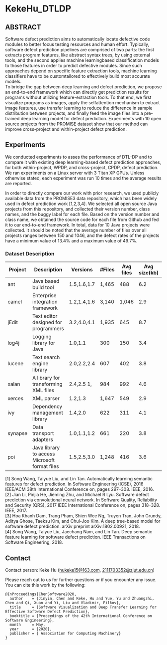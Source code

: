 # KekeHu_DTLDP

## ABSTRACT
Software defect prediction aims to automatically locate defective
code modules to better focus testing resources and human effort.
Typically, software defect prediction pipelines are comprised of two
parts: the first extracts program features, like abstract syntax trees,
by using external tools, and the second applies machine learningbased classification models to those features in order to predict
defective modules. Since such approaches depend on specific feature
extraction tools, machine learning classifiers have to be customtailored to effectively build most accurate models.  
To bridge the gap between deep learning and defect prediction,
we propose an end-to-end framework which can directly get prediction results for programs without utilizing feature-extraction tools.
To that end, we first visualize programs as images, apply the selfattention mechanism to extract image features, use transfer learning
to reduce the difference in sample distribution between projects, and
finally feed the image files into a pre-trained deep learning model for
defect prediction. Experiments with 10 open source projects from the
PROMISE dataset show that our method can improve cross-project
and within-project defect prediction.

## Experiments
We conducted experiments to asses the performance of DTL-DP and to compare it with existing deep learning-based defect prediction approaches, for both within-project, WPDP, and cross-project, CPDP, defect prediction. We ran experiments on a Linux server with 3 Titan XP GPUs. Unless otherwise stated, each experiment was run 10 times and the average results are reported.

In order to directly compare our work with prior research, we used publicly available data from the PROMISE3 data repository, which has been widely used in defect prediction work [1,2,3,4]. We selected all open source Java projects from this repository, and collected their version number, class names, and the buggy label for each file. Based on the version number and class name, we obtained the source code for each file from Github and fed it to our end-to-end framework. In total, data for 10 Java projects were collected. It should be noted that the average number of files over all projects ranges between 150 and 1046, and the defect rates of the projects have a minimum value of 13.4% and a maximum value of 49.7%. 

### Dataset Description
|Project |Description |Versions |#Files |Avg files |Avg size(kb) |% Defective|
|-----|-----|-----|-----|-----|-----|-----|
|ant |Java based build tool |1.5,1.6,1.7 |1,465 |488 |6.2 |13.4|
|camel |Enterprise integration framework |1.2,1.4,1.6 |3,140 |1,046 |2.9 |18.7|
|jEdit |Text editor designed for programmers |3.2,4.0,4.1 |1,935 |645 |8.7 |19.2|
|log4j |Logging library for Java |1.0,1.1 |300 |150 |3.4 |49.7|
|lucene |Text search engine library |2.0,2.2,2.4 |607 |402 |3.8 |35.8|
|xalan |A library for transforming XML files |2.4,2.5 1,|984 |992 |4.6 |29.6|
|xerces |XML parser |1.2,1.3 |1,647 |549 |2.9 |15.7|
|ivy |Dependency management library |1.4,2.0 |622 |311 |4.1 |20.0|
|synapse |Data transport adapters |1.0,1.1,1.2 |661 |220 |3.8 |22.7|
|poi |Java library to access Microsoft format files |1.5,2.5,3.0 |1,248 |416 |3.6 |40.7|



[1] Song Wang, Taiyue Liu, and Lin Tan. Automatically learning semantic features for defect prediction. In Software Engineering (ICSE), 2016 IEEE/ACM 38th International Conference on, pages 297–308. IEEE, 2016.  
[2] Jian Li, Pinjia He, Jieming Zhu, and Michael R Lyu. Software defect prediction via convolutional neural network. In Software Quality, Reliability and Security (QRS), 2017 IEEE International Conference on, pages 318–328. IEEE, 2017.  
[3] Hoa Khanh Dam, Trang Pham, Shien Wee Ng, Truyen Tran, John Grundy, Aditya Ghose, Taeksu Kim, and Chul-Joo Kim. A deep tree-based model for software defect prediction. arXiv preprint arXiv:1802.00921, 2018.  
[4] Song Wang, Taiyue Liu, Jaechang Nam, and Lin Tan. Deep semantic feature learning for software defect prediction. IEEE Transactions on Software Engineering, 2018.


## Contact
Contact person: 
Keke Hu (hukeke15@163.com, 2111703352@zjut.edu.cn)

Please reach out to us for further questions or if you encounter any issue.
You can cite this work by the following:
```
@InProceedings{ChenSoftware2020,
  author    = {Jinyin, Chen and Keke, Hu and Yue, Yu and Zhuangzhi, Chen and Qi, Xuan and Yi, Liu and Vladimir, Filkov},
  title     = {Software Visualization and Deep Transfer Learning for Effective Software Defect Prediction},
  booktitle = {Proceedings of the 42th International Conference on Software Engineering},
  month     = May,
  year      = {2020},
  publisher = { Association for Computing Machinery}
}
```
